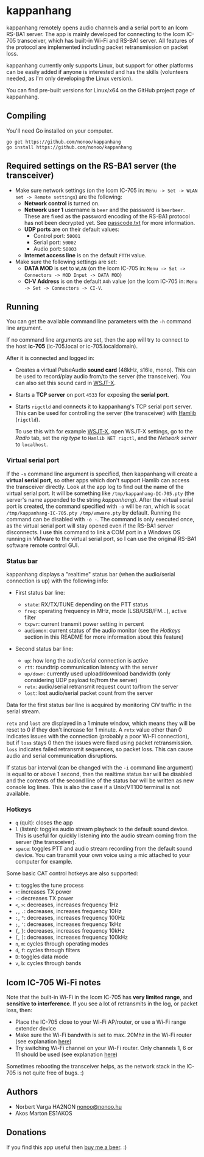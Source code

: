 # kappanhang

kappanhang remotely opens audio channels and a serial port to an Icom RS-BA1
server. The app is mainly developed for connecting to the Icom IC-705
transceiver, which has built-in Wi-Fi and RS-BA1 server. All features of the
protocol are implemented including packet retransmission on packet loss.


kappanhang currently only supports Linux, but support for other platforms can
be easily added if anyone is interested and has the skills (volunteers
needed, as I'm only developing the Linux version).

You can find pre-built versions for Linux/x64 on the GitHub project page of
kappanhang.

## Compiling

You'll need Go installed on your computer.

```
go get https://github.com/nonoo/kappanhang
go install https://github.com/nonoo/kappanhang
```

## Required settings on the RS-BA1 server (the transceiver)

- Make sure network settings (on the Icom IC-705 in: `Menu -> Set ->
  WLAN set -> Remote settings`) are the following:
  - **Network control** is turned on.
  - **Network user 1** username is `beer` and the password is `beerbeer`.
    These are fixed as the password encoding of the RS-BA1 protocol has not
    been decrypted yet. See [passcode.txt](passcode.txt) for more information.
  - **UDP ports** are on their default values:
    - Control port: `50001`
    - Serial port: `50002`
    - Audio port: `50003`
  - **Internet access line** is on the default `FTTH` value.
- Make sure the following settings are set:
  - **DATA MOD** is set to `WLAN` (on the Icom IC-705 in: `Menu -> Set ->
    Connectors -> MOD Input -> DATA MOD`)
  - **CI-V Address** is on the default `A4h` value (on the Icom IC-705 in:
    `Menu -> Set -> Connectors -> CI-V`.

## Running

You can get the available command line parameters with the `-h` command line
argument.

If no command line arguments are set, then the app will try to connect to the
host **ic-705** (ic-705.local or ic-705.localdomain).

After it is connected and logged in:

- Creates a virtual PulseAudio **sound card** (48kHz, s16le, mono). This can be
  used to record/play audio from/to the server (the transceiver). You can also
  set this sound card in [WSJT-X](https://physics.princeton.edu/pulsar/K1JT/wsjtx.html).
- Starts a **TCP server** on port `4533` for exposing the **serial port**.
- Starts `rigctld` and connects it to kappanhang's TCP serial port server.
  This can be used for controlling the server (the transceiver) with
  [Hamlib](https://hamlib.github.io/) (`rigctld`).

  To use this with for example [WSJT-X](https://physics.princeton.edu/pulsar/K1JT/wsjtx.html),
  open WSJT-X settings, go to the *Radio* tab, set the *rig type* to `Hamlib NET
  rigctl`, and the *Network server* to `localhost`.

### Virtual serial port

If the `-s` command line argument is specified, then kappanhang will create a
**virtual serial port**, so other apps which don't support Hamlib can access
the transceiver directly. Look at the app log to find out the name of the
virtual serial port. It will be something like `/tmp/kappanhang-IC-705.pty`
(the server's name appended to the string *kappanhang*). After the virtual
serial port is created, the command specified with `-o` will be ran, which is
`socat /tmp/kappanhang-IC-705.pty /tmp/vmware.pty` by default. Running the
command can be disabled with `-o -`. The command is only executed once, as the
virtual serial port will stay opened even if the RS-BA1 server disconnects.
I use this command to link a COM port in a Windows OS running in VMware to
the virtual serial port, so I can use the original RS-BA1 software remote
control GUI.

### Status bar

kappanhang displays a "realtime" status bar (when the audio/serial connection
is up) with the following info:

- First status bar line:
  - `state`: RX/TX/TUNE depending on the PTT status
  - `freq`: operating frequency in MHz, mode (LSB/USB/FM...), active filter
  - `txpwr`: current transmit power setting in percent
  - `audiomon`: current status of the audio monitor (see the *Hotkeys* section
    in this README for more information about this feature)

- Second status bar line:
  - `up`: how long the audio/serial connection is active
  - `rtt`: roundtrip communication latency with the server
  - `up/down`: currently used upload/download bandwidth (only considering UDP
    payload to/from the server)
  - `retx`: audio/serial retransmit request count to/from the server
  - `lost`: lost audio/serial packet count from the server

Data for the first status bar line is acquired by monitoring CiV traffic in
the serial stream.

`retx` and `lost` are displayed in a 1 minute window, which means they will be
reset to 0 if they don't increase for 1 minute. A `retx` value other than 0
indicates issues with the connection (probably a poor Wi-Fi connection), but
if `loss` stays 0 then the issues were fixed using packet retransmission.
`loss` indicates failed retransmit sequences, so packet loss. This can cause
audio and serial communication disruptions.

If status bar interval (can be changed with the `-i` command line
argument) is equal to or above 1 second, then the realtime status bar will be
disabled and the contents of the second line of the status bar will be written
as new console log lines. This is also the case if a Unix/VT100 terminal is
not available.

### Hotkeys

- `q` (quit): closes the app
- `l` (listen): toggles audio stream playback to the default sound device.
  This is useful for quickly listening into the audio stream coming from the
  server (the transceiver).
- `space`: toggles PTT and audio stream recording from the default sound
  device. You can transmit your own voice using a mic attached to your
  computer for example.

Some basic CAT control hotkeys are also supported:

- `t`: toggles the tune process
- `+`: increases TX power
- `-`: decreases TX power
- `<`, `>`: decreases, increases frequency 1Hz
- `,`, `.`: decreases, increases frequency 10Hz
- `:`, `"`: decreases, increases frequency 100Hz
- `;`, `'`: decreases, increases frequency 1kHz
- `{`, `}`: decreases, increases frequency 10kHz
- `[`, `]`: decreases, increases frequency 100kHz
- `n`, `m`: cycles through operating modes
- `d`, `f`: cycles through filters
- `D`: toggles data mode
- `v`, `b`: cycles through bands

## Icom IC-705 Wi-Fi notes

Note that the built-in Wi-Fi in the Icom IC-705 has **very limited range**,
and **sensitive to interference**. If you see a lot of retransmits in the log,
or packet loss, then:

- Place the IC-705 close to your Wi-Fi AP/router, or use a Wi-Fi range
  extender device
- Make sure the Wi-Fi bandwith is set to max. 20Mhz in the Wi-Fi router (see
explanation [here](https://superuser.com/questions/542191/does-moving-my-router-from-20mhz-to-40-mhz-increase-my-wireless-speed))
- Try switching Wi-Fi channel on your Wi-Fi router. Only channels 1, 6 or 11
should be used (see explanation [here](https://www.metageek.com/training/resources/why-channels-1-6-11.html))

Sometimes rebooting the transceiver helps, as the network stack in the IC-705
is not quite free of bugs. :)

## Authors

- Norbert Varga HA2NON [nonoo@nonoo.hu](mailto:nonoo@nonoo.hu)
- Akos Marton ES1AKOS

## Donations

If you find this app useful then [buy me a beer](https://paypal.me/ha2non). :)
